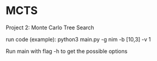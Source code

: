 # MCTS
Project 2: Monte Carlo Tree Search

run code (example): python3 main.py -g nim -b [10,3] -v 1

Run main with flag -h to get the possible options